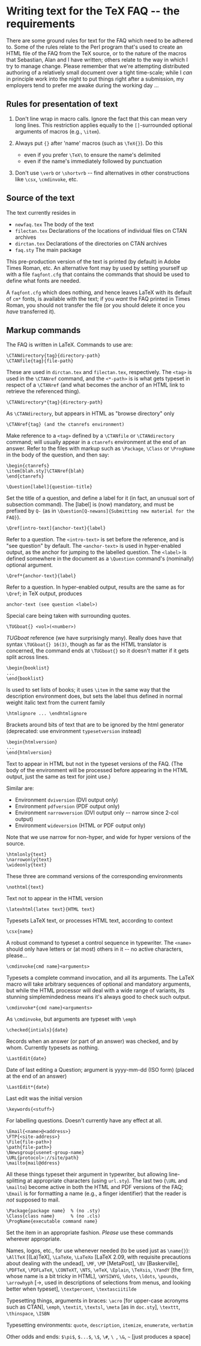 Writing text for the TeX FAQ -- the requirements
================================================

There are some ground rules for text for the FAQ which need to be
adhered to.  Some of the rules relate to the Perl program that's used
to create an HTML file of the FAQ from the TeX source, or to the
nature of the macros that Sebastian, Alan and I have written; others
relate to the way in which I try to manage change.  Please remember
that we're attempting distributed authoring of a relatively small
document over a tight time-scale; while I _can_ in principle work into
the night to put things right after a submission, my employers tend to
prefer me awake during the working day ...

Rules for presentation of text
------------------------------

1. Don't line wrap in macro calls.  Ignore the fact that this can mean
   very long lines.  This restriction applies equally to the
   `[]`-surrounded optional arguments of macros (e.g., `\item`).

2. Always put `{}` after 'name' macros (such as `\TeX{}`).  Do this
   - even if you prefer `\TeX\` to ensure the name's delimited
   - even if the name's immediately followed by punctuation

3. Don't use `\verb` or `\shortvrb` -- find alternatives in other
   constructions like `\csx`, `\cmdinvoke`, etc.

Source of the text
------------------

The text currently resides in 
 - `newfaq.tex`    The body of the text
 - `filectan.tex`  Declarations of the locations of individual files on
                   CTAN archives
 - `dirctan.tex`   Declarations of the directories on CTAN archives
 - `faq.sty`       The main package

This pre-production version of the text is printed (by default) in
Adobe Times Roman, etc.  An alternative font may by used by setting
yourself up with a file `faqfont.cfg` that contains the commands that
should be used to define what fonts are needed.

A `faqfont.cfg` which does nothing, and hence leaves LaTeX with its
default of `cm*` fonts, is available with the text; if you *want* the
FAQ printed in Times Roman, you should not transfer the file (or you
should delete it once you *have* transferred it).

Markup commands
---------------

The FAQ is written in LaTeX.  Commands to use are:

    \CTANdirectory{tag}{directory-path}
    \CTANfile{tag}{file-path}

These are used in `dirctan.tex` and `filectan.tex`, respectively.  The
`<tag>` is used in the `\CTANref` command, and the `<*-path>` is is what
gets typeset in respect of a `\CTANref` (and what becomes the anchor
of an HTML link to retrieve the referenced thing).

    \CTANdirectory*{tag}{directory-path}

As `\CTANdirectory`, but appears in HTML as "browse directory" only

    \CTANref{tag} (and the ctanrefs environment)

Make reference to a `<tag>` defined by a `\CTANfile` or `\CTANdirectory`
command; will usually appear in a `ctanrefs` environment at the end of
an answer.  Refer to the files with markup such as `\Package`,
`\Class` or `\ProgName` in the body of the question, and then say:

    \begin{ctanrefs}
    \item[blah.sty]\CTANref{blah}
    \end{ctanrefs}

    \Question[label]{question-title}

Set the title of a question, and define a label for it (in fact, an
unusual sort of subsection command).  The [label] is (now)
mandatory, and must be prefixed by `Q-` (as in
`\Question[Q-newans]{Submitting new material for the FAQ}`).

    \Qref[intro-text]{anchor-text}{label}

Refer to a question.  The `<intro-text>` is set before the reference,
and is "see question" by default.  The `<anchor-text>` is used in
hyper-enabled output, as the anchor for jumping to the labelled
question.  The `<label>` is defined somewhere in the document as a
`\Question` command's (nominally) optional argument.

    \Qref*{anchor-text}{label}

Refer to a question.  In hyper-enabled output, results are the same
as for `\Qref`; in TeX output, produces

    anchor-text (see question <label>)

Special care being taken with surrounding quotes.

    \TUGboat{} <vol>(<number>)

_TUGboat_ reference (we have surprisingly many).  Really does have
that syntax `\TUGboat{} 16(3)`, though as far as the HTML translator
is concerned, the command ends at `\TUGboat{}` so it doesn't matter if
it gets split across lines.

    \begin{booklist}
    ...
    \end{booklist}

Is used to set lists of books; it uses `\item` in the same way that
the description environment does, but sets the label thus defined in
normal weight italic text from the current family

    \htmlignore ... \endhtmlignore

Brackets around bits of text that are to be ignored by the html
generator (deprecated: use environment `typesetversion` instead)

    \begin{htmlversion}
    ...
    \end{htmlversion}

Text to appear in HTML but not in the typeset versions of the FAQ.
(The body of the environment will be processed before appearing in
the HTML output, just the same as text for joint use.)

Similar are:
 - Environment `dviversion` (DVI output only)
 - Environment `pdfversion` (PDF output only)
 - Environment `narrowversion` (DVI output only -- narrow since 2-col output)
 - Environment `wideversion` (HTML or PDF output only)

Note that we use narrow for non-hyper, and wide for hyper versions
of the source.

    \htmlonly{text}
    \narrowonly{text}
    \wideonly{text} 

These three are command versions of the corresponding environments

    \nothtml{text}

Text not to appear in the HTML version

    \latexhtml{latex text}{HTML text}

Typesets LaTeX text, or processes HTML text, according to context

    \csx{name}

A robust command to typeset a control sequence in typewriter.  The
`<name>` should only have letters or (at most) others in it -- no
active characters, please...

    \cmdinvoke{cmd name}<arguments>

Typesets a complete command invocation, and all its arguments.
The LaTeX macro will take arbitrary sequences of optional and
mandatory arguments, but while the HTML processor will deal with a
wide range of variants, its stunning simplemindedness means it's
always good to check such output.

    \cmdinvoke*{cmd name}<arguments>

As `\cmdinvoke`, but arguments are typeset with `\emph`

    \checked{intials}{date}

Records when an answer (or part of an answer) was checked, and by
whom.  Currently typesets as nothing.

    \LastEdit{date}

Date of last editing a Question; argument is yyyy-mm-dd (ISO form)
(placed at the end of an answer)

    \LastEdit*{date}

Last edit was the initial version

    \keywords{<stuff>}

For labelling questions.  Doesn't currently have any effect at all.

    \Email{<name>@<address>}
    \FTP{<site-address>}
    \File{file-path>}
    \path{file-path>}
    \Newsgroup{usenet-group-name}
    \URL{protocol>://site/path}
    \mailto{mail@ddress}

All these things typeset their argument in typewriter, but allowing
line-splitting at appropriate characters (using `url.sty`).  The last
two (`\URL` and `\mailto`) become active in both the HTML and PDF
versions of the FAQ; `\Email` is for formatting a name (e.g., a finger
identifier) that the reader is _not_ supposed to mail.

    \Package{package name}  % (no .sty)
    \Class{class name}      % (no .cls)
    \ProgName{executable command name}

Set the item in an appropriate fashion.  _Please_ use these commands
wherever appropriate.

Names, logos, etc., for use whenever needed (to be used just as
`\name{}`):
`\AllTeX` [(La)TeX], `\LaTeXe`, `\LaTeXo` [LaTeX 2.09, with requisite
precautions about dealing with the undead], `\MF`, `\MP` [MetaPost], `\BV`
[Baskerville], `\PDFTeX`, `\PDFLaTeX`, `\CONTeXT`, `\NTS`, `\eTeX`, `\Eplain`,
`\TeXsis`, `\YandY` [the firm, whose name is a bit tricky in HTML],
`\WYSIWYG`, `\dots`, `\ldots`, `\pounds`, `\arrowhyph` [->, used in
descriptions of selections from menus, and looking better when
typeset], `\textpercent`, `\textasciitilde`

Typesetting things, arguments in braces:
`\acro` [for upper-case acronyms such as CTAN], `\emph`, `\textit`,
`\textsl`, `\meta` [as in `doc.sty`], `\texttt`, `\thinspace`, `\ISBN`

Typesetting environments:
`quote`, `description`, `itemize`, `enumerate`, `verbatim`

Other odds and ends:
`$\pi$`, `$...$`, `\$`, `\#`, `\ `, `\&`, `~` [just produces a space]
